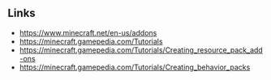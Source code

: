 
## Links

* https://www.minecraft.net/en-us/addons
* https://minecraft.gamepedia.com/Tutorials
* https://minecraft.gamepedia.com/Tutorials/Creating_resource_pack_add-ons
* https://minecraft.gamepedia.com/Tutorials/Creating_behavior_packs